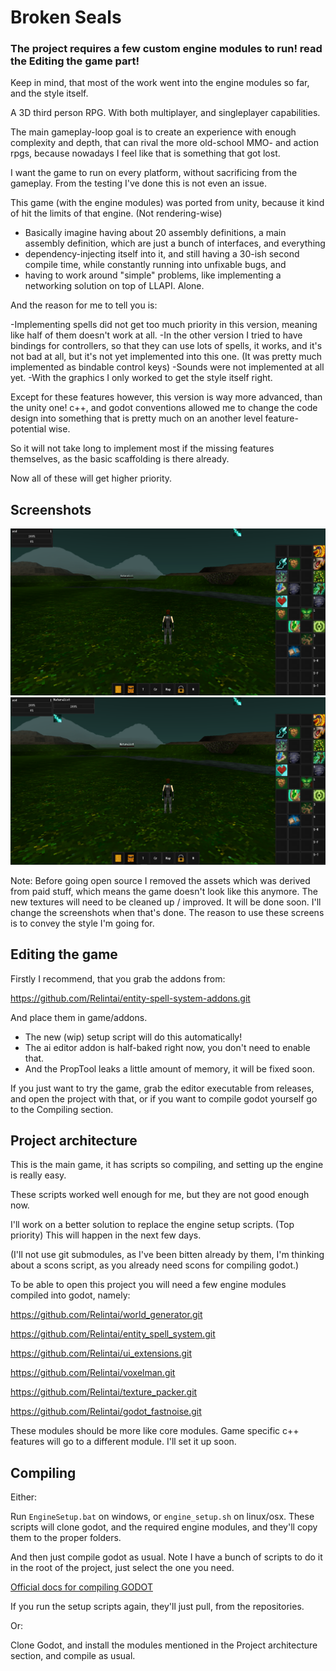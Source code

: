 # Broken Seals

### The project requires a few custom engine modules to run! read the Editing the game part!

Keep in mind, that most of the work went into the engine modules so far, and the style itself.

A 3D third person RPG. With both multiplayer, and singleplayer capabilities.

The main gameplay-loop goal is to create an experience with enough complexity and depth, that can rival the more old-school MMO- and action rpgs, because nowadays I feel like that is something that got lost.

I want the game to run on every platform, without sacrificing from the gameplay. From the testing I've done this is not even an issue.

This game (with the engine modules) was ported from unity, because it kind of hit the limits of that engine. (Not rendering-wise)

* Basically imagine having about 20 assembly definitions, a main assembly definition, which are just a bunch of interfaces, and everything 
* dependency-injecting itself into it, and still having a 30-ish second compile time, while constantly running into unfixable bugs, and 
* having to work around "simple" problems, like implementing a networking solution on top of LLAPI. Alone.

And the reason for me to tell you is:

-Implementing spells did not get too much priority in this version, meaning like half of them doesn't work at all.
-In the other version I tried to have bindings for controllers, so that they can use lots of spells, it works, and it's not bad at all, but it's not yet implemented into this one. (It was pretty much implemented as bindable control keys)
-Sounds were not implemented at all yet.
-With the graphics I only worked to get the style itself right.

Except for these features however, this version is way more advanced, than the unity one! c++, and godot conventions allowed me to change the code design into something that is pretty much on an another level feature-potential wise.

So it will not take long to implement most if the missing features themselves, as the basic scaffolding is there already.

Now all of these will get higher priority.

## Screenshots

![Initial OS Release Screen 1](screenshots/screen1.png)
![Initial OS Release Screen 2](screenshots/screen2.png)

Note: Before going open source I removed the assets which was derived from paid stuff, which means the game doesn't look like this anymore.
The new textures will need to be cleaned up / improved. It will be done soon. I'll change the screenshots when that's done.
The reason to use these screens is to convey the style I'm going for.

## Editing the game

Firstly I recommend, that you grab the addons from: 

https://github.com/Relintai/entity-spell-system-addons.git

And place them in game/addons.

* The new (wip) setup script will do this automatically!
* The ai editor addon is half-baked right now, you don't need to enable that.
* And the PropTool leaks a little amount of memory, it will be fixed soon.

If you just want to try the game, grab the editor executable from releases, and open the project with that, or if you want to compile godot yourself go to the Compiling section.

## Project architecture

This is the main game, it has scripts so compiling, and setting up the engine is really easy.

These scripts worked well enough for me, but they are not good enough now.

I'll work on a better solution to replace the engine setup scripts. (Top priority)
This will happen in the next few days.

(I'll not use git submodules, as I've been bitten already by them, I'm thinking about a scons script, as you already need scons for compiling godot.)

To be able to open this project you will need a few engine modules compiled into godot, namely:

https://github.com/Relintai/world_generator.git

https://github.com/Relintai/entity_spell_system.git

https://github.com/Relintai/ui_extensions.git

https://github.com/Relintai/voxelman.git

https://github.com/Relintai/texture_packer.git

https://github.com/Relintai/godot_fastnoise.git


These modules should be more like core modules. Game specific c++ features will go to a different module. I'll set it up soon.

## Compiling

Either:

Run `EngineSetup.bat` on windows, or `engine_setup.sh` on linux/osx. These scripts will clone godot, and the required engine modules, and they'll copy them to the proper folders.

And then just compile godot as usual. Note I have a bunch of scripts to do it in the root of the project, just select the one you need.

[Official docs for compiling GODOT](https://docs.godotengine.org/en/latest/development/compiling/index.html)

If you run the setup scripts again, they'll just pull, from the repositories.

Or:

Clone Godot, and install the modules mentioned in the Project architecture section, and compile as usual.

